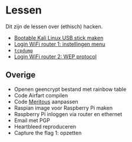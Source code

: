 # Lessen

Dit zijn de lessen over (ethisch) hacken.

 * [Bootable Kali Linux USB stick maken](kali_live_usb/README.md)
 * [Login WiFi router 1: instellingen menu](login_wifi_router_1/README.md)
 * [`tcpdump`](tcpdump/README.md)
 * [Login WiFi router 2: WEP protocol](login_wifi_router_2/README.md)


## Overige

 * Openen geencrypt bestand met rainbow table
 * Code Airfart compilen
 * Code [Meritous](http://richelbilderbeek.nl/GameMeritous.htm) aanpassen
 * Raspian image voor Raspberry Pi maken
 * Raspberry Pi inloggen via router en ethernet
 * Email met PGP
 * Heartbleed reproduceren
 * Capture the flag 1: opzetten